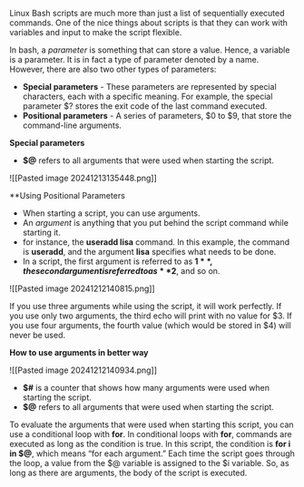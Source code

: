 Linux Bash scripts are much more than just a list of sequentially executed commands. One of the nice things about scripts is that they can work with variables and input to make the script flexible.

In bash, a _parameter_ is something that can store a value. Hence, a variable is a parameter. It is in fact a type of parameter denoted by a name. However, there are also two other types of parameters:

- **Special parameters** - These parameters are represented by special characters, each with a specific meaning. For example, the special parameter $? stores the exit code of the last command executed.
- **Positional parameters** - A series of parameters, $0 to $9, that store the command-line arguments.

**Special parameters**

- **$@** refers to all arguments that were used when starting the script.

![[Pasted image 20241213135448.png]]

**Using Positional Parameters

- When starting a script, you can use arguments.
- An _argument_ is anything that you put behind the script command while starting it.
- for instance, the **useradd lisa** command. In this example, the command is **useradd**, and the argument **lisa** specifies what needs to be done.
- In a script, the first argument is referred to as **$1**, the second argument is referred to as **$2**, and so on.

![[Pasted image 20241212140815.png]]

If you use three arguments while using the script, it will work perfectly. If you use only two arguments, the third echo will print with no value for $3. If you use four arguments, the fourth value (which would be stored in $4) will never be used.

**How to use arguments in better way**

![[Pasted image 20241212140934.png]]

- **$#** is a counter that shows how many arguments were used when starting the script.
- **$@** refers to all arguments that were used when starting the script.

To evaluate the arguments that were used when starting this script, you can use a conditional loop with **for**. In conditional loops with **for**, commands are executed as long as the condition is true. In this script, the condition is **for i in $@**, which means “for each argument.” Each time the script goes through the loop, a value from the $@ variable is assigned to the $i variable. So, as long as there are arguments, the body of the script is executed.